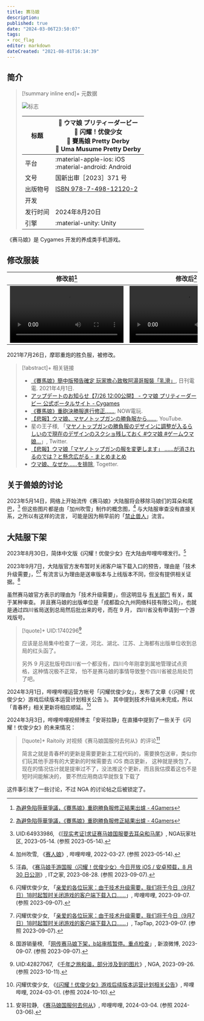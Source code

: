 ```yaml
---
title: 赛马娘
description:
published: true
date: "2024-03-06T23:50:07"
tags:
- roc_flag
editor: markdown
dateCreated: "2021-08-01T16:14:39"
---
```


## 简介

> [!summary inline end]+ 元数据
>
> ![标志](https://s3.tebi.io/ggame/ShareX/game_赛马娘_logo.webp)
>
> <div markdown=1 class="infobox">
>
> | 标题     | 🥷 ウマ娘 プリティーダービー<br>🐼 闪耀！优俊少女<br>🧋 賽馬娘 Pretty Derby<br>🗽 Uma Musume Pretty Derby |
> | -------- | ------------------------------------------------------ |
> | 平台     | :material-apple-ios: iOS<br>:material-android: Android |
> | 文号     | 国新出审［2023］371 号                                 |
> | 出版物号 | [ISBN 978-7-498-12120-2][isbn]                         |
> | 开发     |                                                        |
> | 发行时间 | 2024年8月20日                                          |
> | 引擎     | :material-unity: Unity                                 |
>
> </div>

[isbn]: https://web.archive.org/web/20230908030942/https://www.nppa.gov.cn/bsfw/jggs/cxjg/202303/t20230324_709603.html

《赛马娘》是 Cygames 开发的养成类手机游戏。

## 修改服装

| 修改前[^gifff]                                | 修改后[^gifff]                                |
| --------------------------------------------- | --------------------------------------------- |
| ![type:video](/src/game/umamusume/修改前.mp4) | ![type:video](/src/game/umamusume/修改后.mp4) |

[^gifff]: [為避免陷辱華爭議，《賽馬娘》重砲勝負服修正結果出爐 - 4Gamers](https://web.archive.org/web/20210729043811/https://www.4gamers.com.tw/news/detail/49222/removed-taiwan-from-the-national-flag-of-the-jacket-in-uma-musume)

2021年7月26日，摩耶重炮的胜负服，被修改。

> [!abstract]+ 相关链接
>
> +   [《賽馬娘》簡中版預告確定 玩家擔心致敬阿湯哥服裝「乳滑」](https://web.archive.org/web/20210801083358/https://www.toy-people.com/?p=60810), 日刊電電. 2021年4月1日.
> +   [アップデートのお知らせ【7/26 12:00公開】 - ウマ娘 プリティーダービー 公式ポータルサイト - Cygames](https://web.archive.org/web/20210801083852if_/https://umamusume.jp/news/detail.php?id=337)
> +   [《賽馬娘》重砲決勝服進行修正......](https://web.archive.org/web/20210729055348if_/https://game.nownews.com/news/20210729/3299950/), NOW電玩.
> +   [【悲報】ウマ娘、マヤノトップガンの勝負服から......](https://archive.is/sT7dC "https://www.youtube.com/watch?v=3-BlmAKe8cw"), YouTube.
> +   星の王子様, 「[マヤノトップガンの勝負服のデザインに調整が入るらしいので現在のデザインのスクショ残しておく \#ウマ娘 \#ゲームウマ娘…](https://web.archive.org/web/20210801082353/https://twitter.com/hosinoujisama/status/1419526554917367813)」, Twitter.
> +   [【悲報】ウマ娘「マヤノトップガンの服を変更します」 ......が消されるのでは？と懸念広がる - まとめまとめ](https://web.archive.org/web/20210801060913/https://matomame.jp/user/yonepo665/2d1cb5cbbe33545eb9a9)
> +   [ウマ娘、なぜか......を排除](https://archive.is/KPLuK "https://togetter.com/li/1751512"), Togetter.

## 关于兽娘的讨论

2023年5月14日，网络上开始流传《赛马娘》大陆服将会移除马娘们的耳朵和尾巴，[^WU0fo]
但这些图片都是由「加州吹雪」制作的概念图，[^1q7XM] 与大陆服审查没有直接关系，之所以有这样的流言，
可能是因为稍早前的「[禁止兽人](/unclear/禁止人外.md)」流言。

[^WU0fo]: UID:64933986, 《[[现实考证]求证赛马娘国服要去耳朵和马尾](https://archive.is/WU0fo "https://ngabbs.com/read.php?tid=36283418")》, NGA玩家社区, 2023-05-14. (参照 2023-05-14).

[^1q7XM]: 加州吹雪, 《[赛人娘](https://www.bilibili.com/video/BV12Y4y1q7XM/)》, 哔哩哔哩, 2022-03-27. (参照 2023-05-14).

## 大陆服下架

2023年8月30日，简体中文版《闪耀！优俊少女》在大陆由哔哩哔哩发行。[^15225]

[^15225]: 汪淼, 《[赛马娘手游国服〈闪耀！优俊少女〉今日开放 iOS / 安卓预载，8 月 30 日公测](https://web.archive.org/web/20230907145618/https://www.ithome.com/0/715/225.htm)》, IT之家, 2023-08-28. (参照 2023-09-07).

2023年9月7日，大陆版官方发布暂时关闭客户端下载入口的预告，理由是「技术升级需要」，[^G8R0z][^13574] 有流言认为理由是送审版本与上线版本不同，但没有提供相关证据。[^R5j2T]

[^G8R0z]: 闪耀优俊少女, 「[亲爱的各位玩家：由于技术升级需要，我们将于今日（9月7日）18时起暂时关闭游戏的客户端下载入口……](https://archive.ph/G8R0z "https://t.bilibili.com/838545961722576921")」, 哔哩哔哩, 2023-09-07. (参照 2023-09-07).

[^13574]: 闪耀优俊少女, 「[亲爱的各位玩家：由于技术升级需要，我们将于今日（9月7日）18时起暂时关闭游戏的客户端下载入口……](https://archive.is/JJD5p "https://www.taptap.cn/moment/448895222047313574")」, TapTap, 2023-09-07. (参照 2023-09-07).

[^R5j2T]: 国游销量榜, 「[网传赛马娘下架，b站审核暂停。重点检查](https://archive.ph/R5j2T "https://weibo.com/7270656950/NidAkBMLq")」, 新浪微博, 2023-09-07. (参照 2023-09-07).

虽然赛马娘官方表示的理由为「技术升级需要」，但这明显与 [有关部门](/censorship/有关部门.md) 有关，属于某种审查。
并且赛马娘的出版单位是「成都盈众九州网络科技有限公司」，也就是通过四川省局送到总局然后批出来的号，而在 9 月，
四川省没有申请到一个游戏版号。

> [!quote]+ UID:1740296[^6R93t]
>
> 应该是总局集中检查了一波，河北、湖北、江苏、上海都有出版单位收到总局的红头函了。
>
> 另外 9 月这批版号四川省一个都没有，四川今年刚拿到属地管理试点资格，这种情况极不正常，
> 怕不是赛马娘的事情导致整个四川省被总局处罚了吧。

[^6R93t]: UID:42827067, 《[千年之旅和谐，部分涉及到的图片](http://archive.today/2023.10.11-065104/https://nga.178.com/read.php?tid=37836415&rand=517)》, NGA, 2023-09-26. (参照 2023-10-11).

<!--
截止 2023年12月31日，《闪耀！优俊少女》依然没有恢复下载，官网仅提供 MuMu 模拟器的版本。[^hpx] -->

<!-- [^hpx]: <https://web.archive.org/web/20231231045055/https://game.bilibili.com/pd/>
-->

2024年3月1日，哔哩哔哩运营方帐号「闪耀优俊少女」，发布了文章《〈闪耀！优俊少女〉游戏后续版本运营计划相关公告 》。
其中提到技术升级尚未完成，所以「青春杯」相关更新将相应顺延。[^42769]

[^42769]: 闪耀优俊少女, 《[《闪耀！优俊少女》游戏后续版本运营计划相关公告](https://web.archive.org/web/20240617230605/https://www.bilibili.com/read/cv32342769/)》, 哔哩哔哩, 2024-03-01. (参照 2024-10-10).

2024年3月3日，哔哩哔哩视频博主「安哥拉静」在直播中提到了一些关于《闪耀！优俊少女》的未来情况：

> [!quote]+ Raitoily 对视频《赛马娘国服何去何从》的评论[^TSZxP]
>
> 简言之就是青春杯的更新是需要更新主工程代码的，需要换包送审，类似你们玩其他手游有的大更新的时候需要去 iOS 商店更新，
> 这种就是换包了。现在的情况估计就是提审过不了，没法推这个更新，而且我估摸着这也不是短时间能解决的，
> 要不然应用商店早就恢复下载了

[^TSZxP]: 安哥拉静, 《[赛马娘国服何去何从](http://archive.today/2024.03.06-090349/https://t.bilibili.com/904883479688249490)》, 哔哩哔哩, 2024-03-04. (参照 2024-03-06).

这件事引发了一些讨论，不过 NGA 的讨论帖之后被锁定了。
